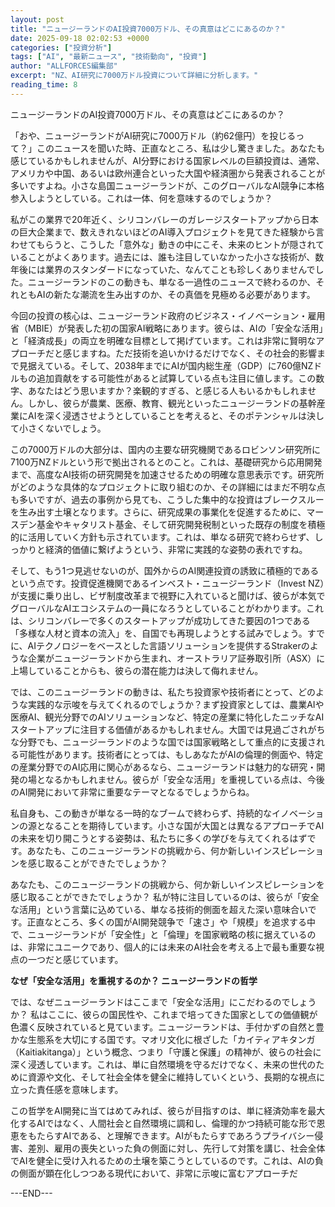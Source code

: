 ```yaml
---
layout: post
title: "ニュージーランドのAI投資7000万ドル、その真意はどこにあるのか？"
date: 2025-09-18 02:02:53 +0000
categories: ["投資分析"]
tags: ["AI", "最新ニュース", "技術動向", "投資"]
author: "ALLFORCES編集部"
excerpt: "NZ、AI研究に7000万ドル投資について詳細に分析します。"
reading_time: 8
---
```


ニュージーランドのAI投資7000万ドル、その真意はどこにあるのか？

「おや、ニュージーランドがAI研究に7000万ドル（約62億円）を投じるって？」このニュースを聞いた時、正直なところ、私は少し驚きました。あなたも感じているかもしれませんが、AI分野における国家レベルの巨額投資は、通常、アメリカや中国、あるいは欧州連合といった大国や経済圏から発表されることが多いですよね。小さな島国ニュージーランドが、このグローバルなAI競争に本格参入しようとしている。これは一体、何を意味するのでしょうか？

私がこの業界で20年近く、シリコンバレーのガレージスタートアップから日本の巨大企業まで、数えきれないほどのAI導入プロジェクトを見てきた経験から言わせてもらうと、こうした「意外な」動きの中にこそ、未来のヒントが隠されていることがよくあります。過去には、誰も注目していなかった小さな技術が、数年後には業界のスタンダードになっていた、なんてことも珍しくありませんでした。ニュージーランドのこの動きも、単なる一過性のニュースで終わるのか、それともAIの新たな潮流を生み出すのか、その真価を見極める必要があります。

今回の投資の核心は、ニュージーランド政府のビジネス・イノベーション・雇用省（MBIE）が発表した初の国家AI戦略にあります。彼らは、AIの「安全な活用」と「経済成長」の両立を明確な目標として掲げています。これは非常に賢明なアプローチだと感じますね。ただ技術を追いかけるだけでなく、その社会的影響まで見据えている。そして、2038年までにAIが国内総生産（GDP）に760億NZドルもの追加貢献をする可能性があると試算している点も注目に値します。この数字、あなたはどう思いますか？楽観的すぎる、と感じる人もいるかもしれません。しかし、彼らが農業、医療、教育、観光といったニュージーランドの基幹産業にAIを深く浸透させようとしていることを考えると、そのポテンシャルは決して小さくないでしょう。

この7000万ドルの大部分は、国内の主要な研究機関であるロビンソン研究所に7100万NZドルという形で拠出されるとのこと。これは、基礎研究から応用開発まで、高度なAI技術の研究開発を加速させるための明確な意思表示です。研究所がどのような具体的なプロジェクトに取り組むのか、その詳細にはまだ不明な点も多いですが、過去の事例から見ても、こうした集中的な投資はブレークスルーを生み出す土壌となります。さらに、研究成果の事業化を促進するために、マースデン基金やキャタリスト基金、そして研究開発税制といった既存の制度を積極的に活用していく方針も示されています。これは、単なる研究で終わらせず、しっかりと経済的価値に繋げようという、非常に実践的な姿勢の表れですね。

そして、もう1つ見逃せないのが、国外からのAI関連投資の誘致に積極的であるという点です。投資促進機関であるインベスト・ニュージーランド（Invest NZ）が支援に乗り出し、ビザ制度改革まで視野に入れていると聞けば、彼らが本気でグローバルなAIエコシステムの一員になろうとしていることがわかります。これは、シリコンバレーで多くのスタートアップが成功してきた要因の1つである「多様な人材と資本の流入」を、自国でも再現しようとする試みでしょう。すでに、AIテクノロジーをベースとした言語ソリューションを提供するStrakerのような企業がニュージーランドから生まれ、オーストラリア証券取引所（ASX）に上場していることからも、彼らの潜在能力は決して侮れません。

では、このニュージーランドの動きは、私たち投資家や技術者にとって、どのような実践的な示唆を与えてくれるのでしょうか？まず投資家としては、農業AIや医療AI、観光分野でのAIソリューションなど、特定の産業に特化したニッチなAIスタートアップに注目する価値があるかもしれません。大国では見過ごされがちな分野でも、ニュージーランドのような国では国家戦略として重点的に支援される可能性があります。技術者にとっては、もしあなたがAIの倫理的側面や、特定の産業分野でのAI応用に関心があるなら、ニュージーランドは魅力的な研究・開発の場となるかもしれません。彼らが「安全な活用」を重視している点は、今後のAI開発において非常に重要なテーマとなるでしょうからね。

私自身も、この動きが単なる一時的なブームで終わらず、持続的なイノベーションの源となることを期待しています。小さな国が大国とは異なるアプローチでAIの未来を切り開こうとする姿勢は、私たちに多くの学びを与えてくれるはずです。あなたも、このニュージーランドの挑戦から、何か新しいインスピレーションを感じ取ることができたでしょうか？

あなたも、このニュージーランドの挑戦から、何か新しいインスピレーションを感じ取ることができたでしょうか？ 私が特に注目しているのは、彼らが「安全な活用」という言葉に込めている、単なる技術的側面を超えた深い意味合いです。正直なところ、多くの国がAI開発競争で「速さ」や「規模」を追求する中で、ニュージーランドが「安全性」と「倫理」を国家戦略の核に据えているのは、非常にユニークであり、個人的には未来のAI社会を考える上で最も重要な視点の一つだと感じています。

**なぜ「安全な活用」を重視するのか？ ニュージーランドの哲学**

では、なぜニュージーランドはここまで「安全な活用」にこだわるのでしょうか？ 私はここに、彼らの国民性や、これまで培ってきた国家としての価値観が色濃く反映されていると見ています。ニュージーランドは、手付かずの自然と豊かな生態系を大切にする国です。マオリ文化に根ざした「カイティアキタンガ（Kaitiakitanga）」という概念、つまり「守護と保護」の精神が、彼らの社会に深く浸透しています。これは、単に自然環境を守るだけでなく、未来の世代のために資源や文化、そして社会全体を健全に維持していくという、長期的な視点に立った責任感を意味します。

この哲学をAI開発に当てはめてみれば、彼らが目指すのは、単に経済効率を最大化するAIではなく、人間社会と自然環境に調和し、倫理的かつ持続可能な形で恩恵をもたらすAIである、と理解できます。AIがもたらすであろうプライバシー侵害、差別、雇用の喪失といった負の側面に対し、先行して対策を講じ、社会全体でAIを健全に受け入れるための土壌を築こうとしているのです。これは、AIの負の側面が顕在化しつつある現代において、非常に示唆に富むアプローチだ

---END---